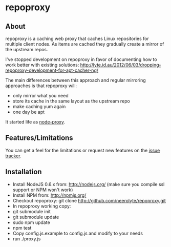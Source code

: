# repoproxy

## About

repoproxy is a caching web proxy that caches Linux repositories for multiple client nodes. As items are cached they gradually create a mirror of the upstream repos.

I've stopped development on repoproxy in favor of documenting how to work better with existing solutions:
http://lyte.id.au/2012/06/03/dropping-repoproxy-development-for-apt-cacher-ng/

The main differences between this approach and regular mirroring approaches is that repoproxy will:

 * only mirror what you need
 * store its cache in the same layout as the upstream repo
 * make caching yum again
 * one day be apt

It started life as [node-proxy](https://github.com/dansimau/node-proxy).

## Features/Limitations

You can get a feel for the limitations or request new features on the [issue tracker](https://github.com/neerolyte/repoproxy/issues).

## Installation

 * Install NodeJS 0.6.x from: http://nodejs.org/ (make sure you compile ssl support or NPM won't work)
 * Install NPM from: http://npmjs.org/
 * Checkout repoproxy: git clone http://github.com/neerolyte/repoproxy.git
 * In repoproxy working copy:
  * git submodule init
  * git submodule update
  * sudo npm update
  * npm test
 * Copy config.js.example to config.js and modify to your needs
 * run ./proxy.js
